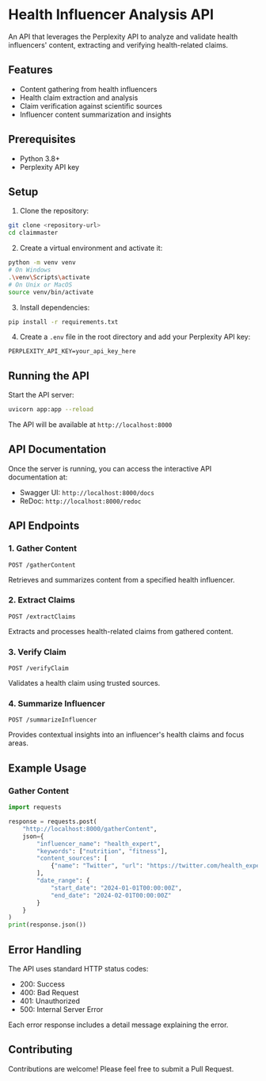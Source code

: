 # Health Influencer Analysis API

An API that leverages the Perplexity API to analyze and validate health influencers' content, extracting and verifying health-related claims.

## Features

- Content gathering from health influencers
- Health claim extraction and analysis
- Claim verification against scientific sources
- Influencer content summarization and insights

## Prerequisites

- Python 3.8+
- Perplexity API key

## Setup

1. Clone the repository:
```bash
git clone <repository-url>
cd claimmaster
```

2. Create a virtual environment and activate it:
```bash
python -m venv venv
# On Windows
.\venv\Scripts\activate
# On Unix or MacOS
source venv/bin/activate
```

3. Install dependencies:
```bash
pip install -r requirements.txt
```

4. Create a `.env` file in the root directory and add your Perplexity API key:
```
PERPLEXITY_API_KEY=your_api_key_here
```

## Running the API

Start the API server:
```bash
uvicorn app:app --reload
```

The API will be available at `http://localhost:8000`

## API Documentation

Once the server is running, you can access the interactive API documentation at:
- Swagger UI: `http://localhost:8000/docs`
- ReDoc: `http://localhost:8000/redoc`

## API Endpoints

### 1. Gather Content
```http
POST /gatherContent
```
Retrieves and summarizes content from a specified health influencer.

### 2. Extract Claims
```http
POST /extractClaims
```
Extracts and processes health-related claims from gathered content.

### 3. Verify Claim
```http
POST /verifyClaim
```
Validates a health claim using trusted sources.

### 4. Summarize Influencer
```http
POST /summarizeInfluencer
```
Provides contextual insights into an influencer's health claims and focus areas.

## Example Usage

### Gather Content
```python
import requests

response = requests.post(
    "http://localhost:8000/gatherContent",
    json={
        "influencer_name": "health_expert",
        "keywords": ["nutrition", "fitness"],
        "content_sources": [
            {"name": "Twitter", "url": "https://twitter.com/health_expert"}
        ],
        "date_range": {
            "start_date": "2024-01-01T00:00:00Z",
            "end_date": "2024-02-01T00:00:00Z"
        }
    }
)
print(response.json())
```

## Error Handling

The API uses standard HTTP status codes:
- 200: Success
- 400: Bad Request
- 401: Unauthorized
- 500: Internal Server Error

Each error response includes a detail message explaining the error.

## Contributing

Contributions are welcome! Please feel free to submit a Pull Request. 